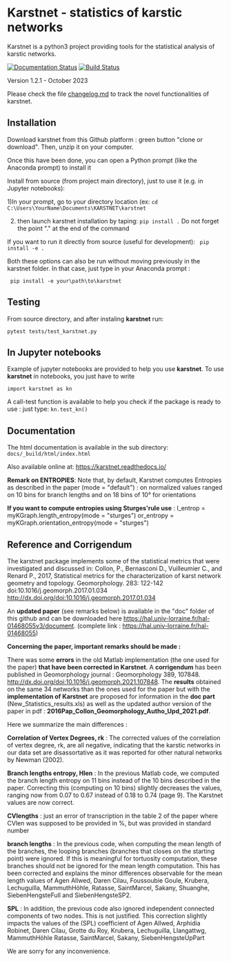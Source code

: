 # Karstnet - statistics of karstic networks

Karstnet is a python3 project providing tools for the statistical analysis of karstic networks.

[![Documentation Status](https://readthedocs.org/projects/karstnet/badge/?version=latest)](https://karstnet.readthedocs.io/en/latest/?badge=latest)
[![Build Status](https://travis-ci.org/UniNE-CHYN/karstnet.svg?branch=master)](https://travis-ci.org/UniNE-CHYN/karstnet)


Version 1.2.1 - October 2023 

Please check the file [changelog.md](changelog.md) to track the novel functionalities of karstnet.



## Installation

Download karstnet from this Github platform : green button "clone or download". Then, unzip it on your computer. 

Once this have been done, you can open a Python prompt (like the Anaconda prompt) to install it 

Install from source (from project main directory), just to use it (e.g. in Jupyter notebooks): 

1)In your prompt, go to your directory location (ex: 
`cd C:\Users\YourName\Documents\KARSTNET\karstnet`

2) then launch karstnet installation by taping:
`pip install .`
Do not forget the point "." at the end of the command

If you want to run it directly from source (useful for development):
` pip install -e .`

Both these options can also be run without moving previously in the karstnet folder. 
In that case, just type in your Anaconda prompt :

` pip install -e your\path\to\karstnet` 

## Testing

From source directory, and after instaling **karstnet** run:

`pytest tests/test_karstnet.py`

## In Jupyter notebooks

Example of jupyter notebooks are provided to help you use **karstnet**. 
To use **karstnet** in notebooks, you just have to write

`import karstnet as kn`

A call-test function is available to help you check if the package is ready to use : just type: 
`kn.test_kn()`

## Documentation

The html documentation is available in the sub directory:  ``docs/_build/html/index.html``

Also available online at: https://karstnet.readthedocs.io/

**Remark on ENTROPIES**:
Note that, by default, Karstnet computes Entropies as described in the paper (mode = "default") : 
on normalized values ranged on 10 bins for branch lengths and on 18 bins of 10° for orientations

**If you want to compute entropies using Sturges'rule use** : 
l_entrop = myKGraph.length_entropy(mode = "sturges")
or_entropy = myKGraph.orientation_entropy(mode = "sturges")


## Reference and Corrigendum

The karstnet package implements some of the statistical metrics that were
investigated and discussed in:
Collon, P., Bernasconi D., Vuilleumier C., and Renard P., 2017, Statistical
metrics for the characterization of karst network geometry and topology.
Geomorphology. 283: 122-142 doi:10.1016/j.geomorph.2017.01.034
<http://dx.doi.org/doi:10.1016/j.geomorph.2017.01.034>

An **updated paper** (see remarks below) is available in the "doc" folder of this github and 
can be downloaded here  <https://hal.univ-lorraine.fr/hal-01468055v3/document>. 
 (complete link : <https://hal.univ-lorraine.fr/hal-01468055>)

**Concerning the paper, important remarks should be made :** 

There was some **errors** in the old Matlab implementation (the one used for the paper) **that have been corrected in Karstnet**. 
A **corrigendum** has been published in Geomorphology journal : Geomorphology 389, 107848. <http://dx.doi.org/doi:10.1016/j.geomorph.2021.107848>.
The **results** obtained on the same 34 networks than the ones used for the paper but 
with the **implementation of Karstnet** are proposed for information in the **doc part** (New_Statistics_results.xls) 
as well as the updated author version of the paper in pdf : **2016Pap_Collon_Geomorphology_Autho_Upd_2021.pdf**.

Here we summarize the main differences : 

**Correlation of Vertex Degrees, rk** : The corrected values of the correlation of vertex degree, rk, are all negative, indicating that the karstic networks in our data set are disassortative as it was reported for other natural networks by Newman (2002). 
	
**Branch lengths entropy, Hlen** : In the previous Matlab code, we computed the branch length entropy on 11 bins instead of the 10 bins described in the paper. Correcting this (computing on 10 bins) slightly decreases the values, ranging now from 0.07 to 0.67 instead of 0.18 to 0.74 (page 9). The Karstnet values are now correct. 

**CVlengths** : just an error of transcription in the table 2 of the paper where CVlen was supposed to be provided in %, but was provided in standard number

**branch lengths** : In the previous code, when computing the mean length of the branches, the looping branches (branches that closes on the starting point) were ignored. If this is meaningful for tortuosity computation, these branches should not be ignored for the mean length computation. This has been corrected and explains the minor differences observable for the mean length values of Agen Allwed, Daren Cilau, Foussoubie Goule, Krubera, Lechuguilla, MammuthHöhle, Ratasse, SaintMarcel, Sakany, Shuanghe, SiebenHengsteFull and SiebenHengsteSP2.
	
**SPL** : In addition, the previous code also ignored independent connected components of two nodes. This is not justified. This correction slightly impacts the values of the (SPL) coefficient of Agen Allwed, Arphidia Robinet, Daren Cilau, Grotte du Roy, Krubera, Lechuguilla, Llangattwg, MammuthHöhle Ratasse, SaintMarcel, Sakany, SiebenHengsteUpPart

We are sorry for any inconvenience.
